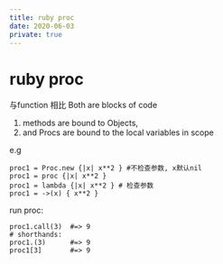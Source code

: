 ```yaml
---
title: ruby proc
date: 2020-06-03
private: true
---
```

# ruby proc
 与function 相比 Both are blocks of code
1. methods are bound to Objects, 
2. and Procs are bound to the local variables in scope

e.g

    proc1 = Proc.new {|x| x**2 } #不检查参数, x默认nil
    proc1 = proc {|x| x**2 }
    proc1 = lambda {|x| x**2 } # 检查参数
    proc1 = ->(x) { x**2 }

run proc:

    proc1.call(3)  #=> 9
    # shorthands:
    proc1.(3)      #=> 9
    proc1[3]       #=> 9